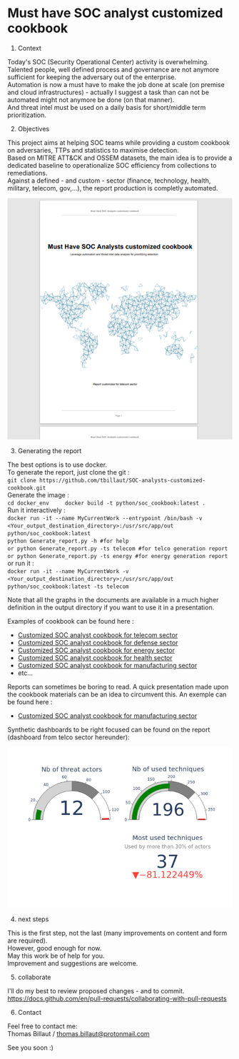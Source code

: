 # Must have SOC analyst customized cookbook

1. Context 

Today's SOC (Security Operational Center) activity is overwhelming.  
Talented people, well defined process and governance are not anymore sufficient for keeping the adversary out of the enterprise.  
Automation is now a must have to make the job done at scale (on premise and cloud infrastructures) - actually I suggest a task than can not be automated might not anymore be done (on that manner).  
And threat intel must be used on a daily basis for short/middle term prioritization.  

2. Objectives

This project aims at helping SOC teams while providing a custom cookbook on adversaries, TTPs and statistics to maximise  detection.  
Based on MITRE ATT&CK and OSSEM datasets, the main idea is to provide a dedicated baseline to operationalize SOC efficiency from collections to remediations.  
Against a defined - and custom - sector (finance, technology, health, military, telecom, gov,...), the report production is completly automated. 
  
  
![report example on telecom sector](Report_example_on_telco.png)
  
3. Generating the report 

The best options is to use docker.  
To generate the report, just clone the git :  
	```git clone https://github.com/tbillaut/SOC-analysts-customized-cookbook.git ```   
Generate the image :  
	```cd docker_env    
	docker build -t python/soc_cookbook:latest .  
	```  
Run it interactively :  
	```docker run -it --name MyCurrentWork --entrypoint /bin/bash -v <Your_output_destination_directory>:/usr/src/app/out python/soc_cookbook:latest```    
	```python Generate_report.py -h #for help```   
	```or python Generate_report.py -ts telecom #for telco generation report```  
	```or python Generate_report.py -ts energy #for energy generation report```  
or run it :  
	``` docker run -it --name MyCurrentWork -v <Your_output_destination_directory>:/usr/src/app/out python/soc_cookbook:latest -ts telecom
	```  

Note that all the graphs in the documents are available in a much higher definition in the output directory if you want to use it in a presentation.  
  
Examples of cookbook can be found here :  
* [Customized SOC analyst cookbook for telecom sector](https://github.com/tbillaut/SOC-analyst-customized-cookbook/blob/main/examples/SOC_cookbook_for_telecom.pdf)  
* [Customized SOC analyst cookbook for defense sector](https://github.com/tbillaut/SOC-analyst-customized-cookbook/blob/main/examples/SOC_cookbook_for_defense.pdf)  
* [Customized SOC analyst cookbook for energy sector](https://github.com/tbillaut/SOC-analyst-customized-cookbook/blob/main/examples/SOC_cookbook_for_energy.pdf)
* [Customized SOC analyst cookbook for health sector](https://github.com/tbillaut/SOC-analyst-customized-cookbook/blob/main/examples/SOC_cookbook_for_health.pdf)  
* [Customized SOC analyst cookbook for manufacturing sector](https://github.com/tbillaut/SOC-analyst-customized-cookbook/blob/main/examples/SOC_cookbook_for_manufacturing.pdf)
* etc...  
  
Reports can sometimes be boring to read. A quick presentation made upon the cookbook materials can be an idea to circumvent this. An exemple can be found here :  
* [Customized SOC analyst cookbook for manufacturing sector](https://github.com/tbillaut/SOC-analyst-customized-cookbook/blob/main/examples/Presentation_SOC_cookbook_for_manufacturing.pdf)  
  
Synthetic dashboards to be right focused can be found on the report (dashboard from telco sector hereunder):  
  
![Key indicators on telecom sector](key_indicators_on_telco.png)  
  
  
4. next steps

This is the first step, not the last (many improvements on content and form are required).  
However, good enough for now.  
May this work be of help for you.  
Improvement and suggestions are welcome. 


5. collaborate 

I'll do my best to review proposed changes - and to commit.  
https://docs.github.com/en/pull-requests/collaborating-with-pull-requests  

6. Contact 

Feel free to contact me:  
Thomas Billaut / <thomas.billaut@protonmail.com>  
  
See you soon :)  